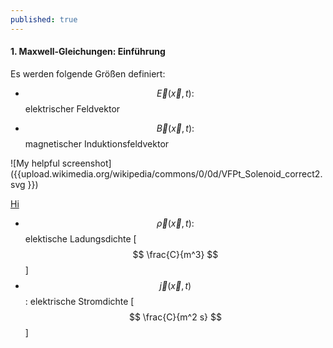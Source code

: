 ```yaml
---
published: true
---
```

#### 1. Maxwell-Gleichungen: Einführung

Es werden folgende Größen definiert:

- $$\vec E(\vec x,t) :$$ elektrischer Feldvektor

- $$\vec B(\vec x,t) :$$ magnetischer Induktionsfeldvektor

![My helpful screenshot]({{upload.wikimedia.org/wikipedia/commons/0/0d/VFPt_Solenoid_correct2.svg }})

[Hi](https://upload.wikimedia.org/wikipedia/commons/0/0d/VFPt_Solenoid_correct2.svg "Magnetische Feldvektoren")

- $$\vec \rho(\vec x,t) :$$ elektische Ladungsdichte [ $$ \frac{C}{m^3} $$ ]
- $$\vec j(\vec x,t) $$ : elektrische Stromdichte  [ $$ \frac{C}{m^2 s} $$ ]
